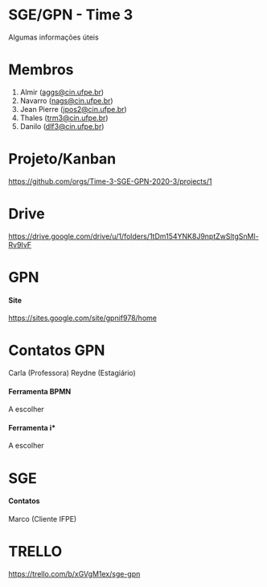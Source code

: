 # SGE/GPN - Time 3

Algumas informações úteis

# Membros
1. Almir (aggs@cin.ufpe.br)
2. Navarro (nags@cin.ufpe.br)
3. Jean Pierre (jpos2@cin.ufpe.br)
4. Thales (trm3@cin.ufpe.br)
5. Danilo (dlf3@cin.ufpe.br)
# Projeto/Kanban
https://github.com/orgs/Time-3-SGE-GPN-2020-3/projects/1

# Drive
https://drive.google.com/drive/u/1/folders/1tDm154YNK8J9nptZwSltgSnMl-Rv9IvF

# GPN 
#### Site
https://sites.google.com/site/gpnif978/home
# Contatos GPN
Carla (Professora)
Reydne (Estagiário) 
#### Ferramenta BPMN
A escolher
#### Ferramenta i*
A escolher

# SGE
#### Contatos

Marco (Cliente IFPE) 

# TRELLO
https://trello.com/b/xGVgM1ex/sge-gpn
